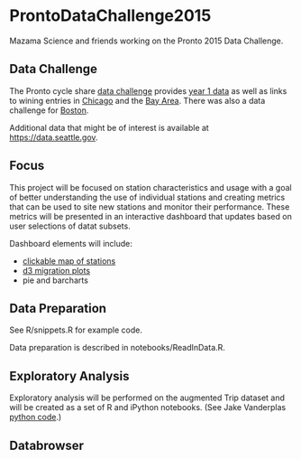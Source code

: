 # ProntoDataChallenge2015
Mazama Science and friends working on the Pronto 2015 Data Challenge.

## Data Challenge

The Pronto cycle share [data challenge](http://www.prontocycleshare.com/datachallenge) provides [year 1 data](https://s3.amazonaws.com/pronto-data/open_data_year_one.zip) as well as links to wining entries in [Chicago](https://www.divvybikes.com/datachallenge) and the [Bay Area](http://www.bayareabikeshare.com/datachallenge-2014). There was also a data challenge for [Boston](http://hubwaydatachallenge.org).

Additional data that might be of interest is available at https://data.seattle.gov.

## Focus

This project will be focused on station characteristics and usage with a goal of better understanding the use of individual stations and creating metrics that can be used to site new stations and monitor their performance. These metrics will be presented in an interactive dashboard that updates based on user selections of datat subsets.

Dashboard elements will include:

 * [clickable map of stations](http://willleahy.info/ng-maps/#/)
 * [d3 migration plots](http://www.global-migration.info)
 * pie and barcharts

## Data Preparation

See R/snippets.R for example code.

Data preparation is described in notebooks/ReadInData.R.

## Exploratory Analysis

Exploratory analysis will be performed on the augmented Trip dataset and will be created as a set of R and iPython notebooks. (See Jake Vanderplas [python code](https://github.com/jakevdp/ProntoData).) 

## Databrowser


